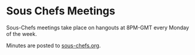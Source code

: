 # Sous Chefs Meetings

Sous-Chefs meetings take place on hangouts at 8PM-GMT every Monday of the week.

Minutes are posted to [sous-chefs.org](sous-chefs.org).
